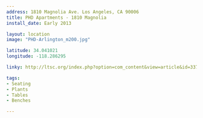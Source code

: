 ```yaml
---
address: 1810 Magnolia Ave. Los Angeles, CA 90006
title: PHD Apartments - 1810 Magnolia
install_date: Early 2013

layout: location
image: "PHD-Arlington_m200.jpg"

latitude: 34.041021
longitude: -118.286295

linky: http://ltsc.org/index.php?option=com_content&view=article&id=337

tags:	
- Seating
- Plants
- Tables
- Benches

---
```

